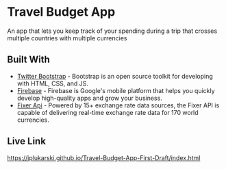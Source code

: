 # Travel Budget App

An app that lets you keep track of your spending during a trip that crosses multiple countries with multiple currencies

## Built With

* [Twitter Bootstrap](https://getbootstrap.com/) - Bootstrap is an open source toolkit for developing with HTML, CSS, and JS.
* [Firebase](https://firebase.google.com/) - Firebase is Google's mobile platform that helps you quickly develop high-quality apps and grow your business.
* [Fixer Api](https://fixer.io/documentation) - Powered by 15+ exchange rate data sources, the Fixer API is capable of delivering real-time exchange rate data for 170 world currencies.

## Live Link

https://jplukarski.github.io/Travel-Budget-App-First-Draft/index.html
